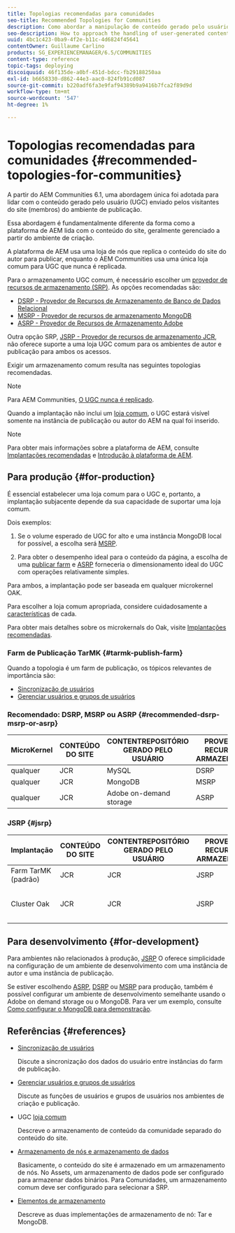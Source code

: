 ```yaml
---
title: Topologias recomendadas para comunidades
seo-title: Recommended Topologies for Communities
description: Como abordar a manipulação de conteúdo gerado pelo usuário (UGC)
seo-description: How to approach the handling of user-generated content (UGC)
uuid: 4bc1c423-0ba9-4f2e-b11c-4d6824f45641
contentOwner: Guillaume Carlino
products: SG_EXPERIENCEMANAGER/6.5/COMMUNITIES
content-type: reference
topic-tags: deploying
discoiquuid: 46f135de-a0bf-451d-bdcc-fb29188250aa
exl-id: b6658330-d862-44e3-aac0-824fb91cd087
source-git-commit: b220adf6fa3e9faf94389b9a9416b7fca2f89d9d
workflow-type: tm+mt
source-wordcount: '547'
ht-degree: 1%

---
```


# Topologias recomendadas para comunidades {#recommended-topologies-for-communities}

A partir do AEM Communities 6.1, uma abordagem única foi adotada para lidar com o conteúdo gerado pelo usuário (UGC) enviado pelos visitantes do site (membros) do ambiente de publicação.

Essa abordagem é fundamentalmente diferente da forma como a plataforma de AEM lida com o conteúdo do site, geralmente gerenciado a partir do ambiente de criação.

A plataforma de AEM usa uma loja de nós que replica o conteúdo do site do autor para publicar, enquanto o AEM Communities usa uma única loja comum para UGC que nunca é replicada.

Para o armazenamento UGC comum, é necessário escolher um [provedor de recursos de armazenamento (SRP)](working-with-srp.md). As opções recomendadas são:

* [DSRP - Provedor de Recursos de Armazenamento de Banco de Dados Relacional](dsrp.md)
* [MSRP - Provedor de recursos de armazenamento MongoDB](msrp.md)
* [ASRP - Provedor de Recursos de Armazenamento Adobe](asrp.md)

Outra opção SRP, [JSRP - Provedor de recursos de armazenamento JCR](jsrp.md), não oferece suporte a uma loja UGC comum para os ambientes de autor e publicação para ambos os acessos.

Exigir um armazenamento comum resulta nas seguintes topologias recomendadas.

>[!NOTE]
>
>Para AEM Communities, [O UGC nunca é replicado](working-with-srp.md#ugc-never-replicated).
>
>Quando a implantação não inclui um [loja comum](working-with-srp.md), o UGC estará visível somente na instância de publicação ou autor do AEM na qual foi inserido.

>[!NOTE]
>
>Para obter mais informações sobre a plataforma de AEM, consulte [Implantações recomendadas](../../help/sites-deploying/recommended-deploys.md) e [Introdução à plataforma de AEM](../../help/sites-deploying/data-store-config.md).

## Para produção {#for-production}

É essencial estabelecer uma loja comum para o UGC e, portanto, a implantação subjacente depende da sua capacidade de suportar uma loja comum.

Dois exemplos:

1. Se o volume esperado de UGC for alto e uma instância MongoDB local for possível, a escolha será [MSRP](msrp.md).

1. Para obter o desempenho ideal para o conteúdo da página, a escolha de uma [publicar farm](../../help/sites-deploying/recommended-deploys.md#tarmk-farm) e [ASRP](asrp.md) forneceria o dimensionamento ideal do UGC com operações relativamente simples.

Para ambos, a implantação pode ser baseada em qualquer microkernel OAK.

Para escolher a loja comum apropriada, considere cuidadosamente a [características](working-with-srp.md#characteristics-of-srp-options) de cada.

Para obter mais detalhes sobre os microkernals do Oak, visite [Implantações recomendadas](../../help/sites-deploying/recommended-deploys.md).

### Farm de Publicação TarMK {#tarmk-publish-farm}

Quando a topologia é um farm de publicação, os tópicos relevantes de importância são:

* [Sincronização de usuários](sync.md)
* [Gerenciar usuários e grupos de usuários](users.md)

### Recomendado: DSRP, MSRP ou ASRP {#recommended-dsrp-msrp-or-asrp}

| MicroKernel | CONTEÚDO DO SITE | CONTENTREPOSITÓRIO GERADO PELO USUÁRIO | PROVEDOR DE RECURSOS DE ARMAZENAMENTO | COMO CONSERVAR |
|-------------|------------------------|----------------------------------|---------------------------|---------------|
| qualquer | JCR | MySQL | DSRP | Sim |
| qualquer | JCR | MongoDB | MSRP | Sim |
| qualquer | JCR | Adobe on-demand storage | ASRP | Sim |

### JSRP {#jsrp}


| Implantação | CONTEÚDO DO SITE | CONTENTREPOSITÓRIO GERADO PELO USUÁRIO | PROVEDOR DE RECURSOS DE ARMAZENAMENTO | COMO CONSERVAR |
|----------------------|------------------------|----------------------------------|---------------------------|---------------------------------|
| Farm TarMK (padrão) | JCR | JCR | JSRP | Não |
| Cluster Oak | JCR | JCR | JSRP | Sim somente para o ambiente de publicação |

## Para desenvolvimento {#for-development}

Para ambientes não relacionados à produção, [JSRP](jsrp.md) O oferece simplicidade na configuração de um ambiente de desenvolvimento com uma instância de autor e uma instância de publicação.

Se estiver escolhendo [ASRP](asrp.md), [DSRP](dsrp.md) ou [MSRP](msrp.md) para produção, também é possível configurar um ambiente de desenvolvimento semelhante usando o Adobe on demand storage ou o MongoDB. Para ver um exemplo, consulte [Como configurar o MongoDB para demonstração](demo-mongo.md).

## Referências {#references}

* [Sincronização de usuários](sync.md)

   Discute a sincronização dos dados do usuário entre instâncias do farm de publicação.

* [Gerenciar usuários e grupos de usuários](users.md)

   Discute as funções de usuários e grupos de usuários nos ambientes de criação e publicação.

* UGC [loja comum](working-with-srp.md)

   Descreve o armazenamento de conteúdo da comunidade separado do conteúdo do site.

* [Armazenamento de nós e armazenamento de dados](../../help/sites-deploying/data-store-config.md)

   Basicamente, o conteúdo do site é armazenado em um armazenamento de nós. No Assets, um armazenamento de dados pode ser configurado para armazenar dados binários. Para Comunidades, um armazenamento comum deve ser configurado para selecionar a SRP.

* [Elementos de armazenamento](../../help/sites-deploying/storage-elements-in-aem-6.md)

   Descreve as duas implementações de armazenamento de nó: Tar e MongoDB.

